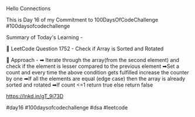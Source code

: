 Hello Connections

This is Day 16 of my Commitment to 100DaysOfCodeChallenge
#100daysofcodechallenge

Summary of Today's Learning -

📌 LeetCode Question 1752 - Check if Array is Sorted and Rotated

💭 Approach -
➡ Iterate through the array(from the second element) and check if the element is lesser compared to the previous element
➡Set a count and every time the above condition gets fulfilled increase the counter by one
➡If all the elements are equal (edge case) then the array is already sorted and rotated
➡If count <=1 return true else return false

https://lnkd.in/gT_9j73D

#day16 #100daysofcodechallenge #dsa #leetcode
